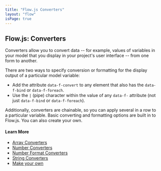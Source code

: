 ```yaml
---
title: "Flow.js Converters"
layout: "flow"
isPage: true
---
```


## Flow.js: Converters


Converters allow you to convert data -- for example, values of variables in your model that you display in your project's user interface -- from one form to another.

There are two ways to specify conversion or formatting for the display output of a particular model variable:

* Add the attribute `data-f-convert` to any element that also has the `data-f-bind` or `data-f-foreach`.
* Use the `|` (pipe) character within the value of any `data-f-` attribute (not just `data-f-bind` or `data-f-foreach`).

Additionally, converters are chainable, so you can apply several in a row to a particular variable. Basic converting and formatting options are built in to Flow.js. You can also create your own.


#### Learn More

* [Array Converters](../generated/converters/array-converter/)
* [Number Converters](../generated/converters/number-converter/)
* [Number Format Converters](../generated/converters/numberformat-converter/)
* [String Converters](../generated/converters/string-converter/)
* [Make your own](../generated/converters/converter-manager/)

